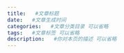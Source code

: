 ```yaml
---
title:   #文章标题
date:   #文章生成时间
categories:   #文章分类目录 可以省略
tags:   #文章标签 可以省略
description:   #你对本页的描述 可以省略
---
```

